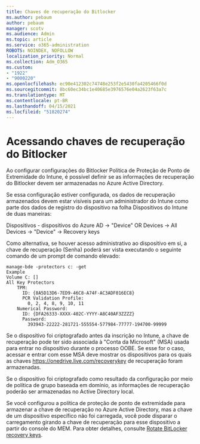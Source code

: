 ```yaml
---
title: Chaves de recuperação do Bitlocker
ms.author: pebaum
author: pebaum
manager: scotv
ms.audience: Admin
ms.topic: article
ms.service: o365-administration
ROBOTS: NOINDEX, NOFOLLOW
localization_priority: Normal
ms.collection: Adm_O365
ms.custom:
- "1922"
- "9000220"
ms.openlocfilehash: ec90e412302c74748e253f2e5430fa4205466f0d
ms.sourcegitcommit: 8bc60ec34bc1e40685e3976576e04a2623f63a7c
ms.translationtype: MT
ms.contentlocale: pt-BR
ms.lasthandoff: 04/15/2021
ms.locfileid: "51820274"
---
```

# <a name="accessing-bitlocker-recovery-keys"></a>Acessando chaves de recuperação do Bitlocker

Ao configurar configurações do Bitlocker Política de Proteção de Ponto de Extremidade do Intune, é possível definir se as informações de recuperação do Bitlocker devem ser armazenadas no Azure Active Directory.

Se essa configuração estiver configurada, os dados de recuperação armazenados devem estar visíveis para um administrador do Intune como parte dos dados de registro do dispositivo na folha Dispositivos do Intune de duas maneiras:

Dispositivos - dispositivos do Azure AD -> "Device" OR Devices -> All Devices -> "Device" -> Recovery keys

Como alternativa, se houver acesso administrativo ao dispositivo em si, a chave de recuperação (Senha) poderá ser vista executando o seguinte comando de um prompt de comando elevado:

```
manage-bde -protectors c: -get
Example
Volume C: []
All Key Protectors
    TPM:
      ID: {8A5D13D6-7ED9-46C8-A74F-AC3ADF016EC8}
      PCR Validation Profile:
        0, 2, 4, 8, 9, 10, 11
    Numerical Password:
      ID: {DFA26333-XXXX-402C-YYYY-A8C40AF3ZZZZ}
      Password:
        393943-22222-281721-555554-577984-77777-194700-99999
```
Se o dispositivo foi criptografado antes da inscrição no Intune, a chave de recuperação pode ter sido associada à "Conta da Microsoft" (MSA) usada para entrar no dispositivo durante o processo OOBE. Se esse for o caso, acessar e entrar com esse MSA deve mostrar os dispositivos para os quais as chaves  https://onedrive.live.com/recoverykey de recuperação foram armazenadas.
 
Se o dispositivo foi criptografado como resultado da configuração por meio de política de grupo baseada em domínio, as informações de recuperação poderão ser armazenadas no Active Directory local.

Se você configurou a política de proteção de ponto de extremidade para armazenar a chave de recuperação no Azure Active Directory, mas a chave de um dispositivo específico não foi carregada, você pode disparar o carregamento girando a chave de recuperação para esse dispositivo a partir do console do MEM. Para obter detalhes, consulte [Rotate BitLocker recovery keys](https://docs.microsoft.com/mem/intune/protect/encrypt-devices#view-details-for-recovery-keys).

